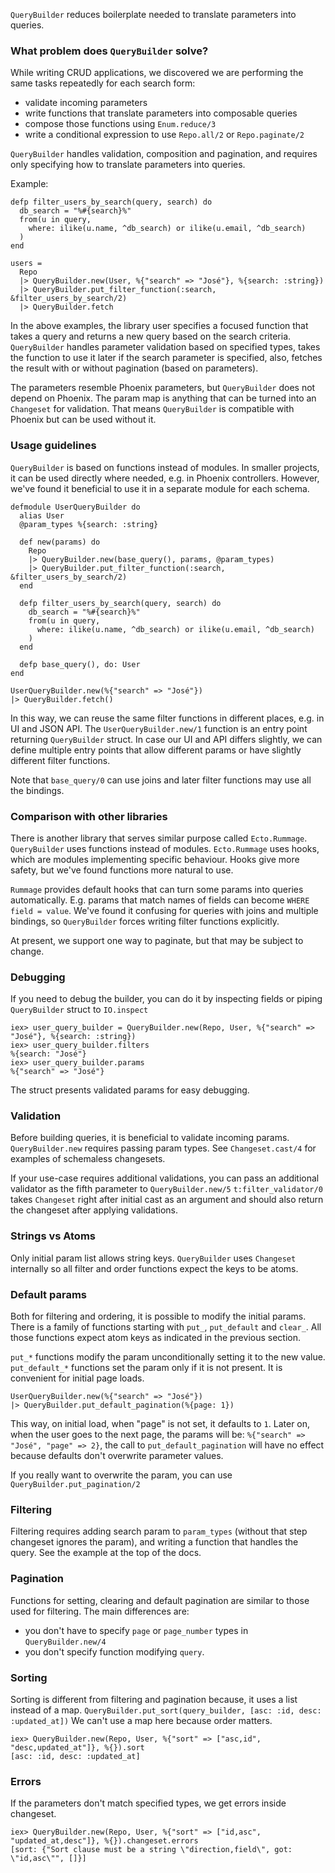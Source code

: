 <!-- MDOC !-->

`QueryBuilder` reduces boilerplate needed to translate parameters into queries.

### What problem does `QueryBuilder` solve?

While writing CRUD applications, we discovered we are performing the same tasks repeatedly for each search form:
- validate incoming parameters
- write functions that translate parameters into composable queries
- compose those functions using `Enum.reduce/3`
- write a conditional expression to use `Repo.all/2` or `Repo.paginate/2`

`QueryBuilder` handles validation, composition and pagination, and requires only
specifying how to translate parameters into queries.

Example:

    defp filter_users_by_search(query, search) do
      db_search = "%#{search}%"
      from(u in query,
        where: ilike(u.name, ^db_search) or ilike(u.email, ^db_search)
      )
    end

    users =
      Repo
      |> QueryBuilder.new(User, %{"search" => "José"}, %{search: :string})
      |> QueryBuilder.put_filter_function(:search, &filter_users_by_search/2)
      |> QueryBuilder.fetch

In the above examples, the library user specifies a focused function that
takes a query and returns a new query based on the search criteria.
`QueryBuilder` handles parameter validation based on specified types,
takes the function to use it later if the search parameter is specified,
also, fetches the result with or without pagination (based on parameters).

The parameters resemble Phoenix parameters, but `QueryBuilder` does not depend on Phoenix.
The param map is anything that can be turned into an `Changeset` for validation.
That means `QueryBuilder` is compatible with Phoenix but can be used without it.

### Usage guidelines

`QueryBuilder` is based on functions instead of modules.
In smaller projects, it can be used directly where needed, e.g. in Phoenix controllers.
However, we've found it beneficial to use it in a separate module for each schema.

    defmodule UserQueryBuilder do
      alias User
      @param_types %{search: :string}

      def new(params) do
        Repo
        |> QueryBuilder.new(base_query(), params, @param_types)
        |> QueryBuilder.put_filter_function(:search, &filter_users_by_search/2)
      end

      defp filter_users_by_search(query, search) do
        db_search = "%#{search}%"
        from(u in query,
          where: ilike(u.name, ^db_search) or ilike(u.email, ^db_search)
        )
      end

      defp base_query(), do: User
    end

    UserQueryBuilder.new(%{"search" => "José"})
    |> QueryBuilder.fetch()

In this way, we can reuse the same filter functions in different places,
e.g. in UI and JSON API.
The `UserQueryBuilder.new/1` function is an entry point returning `QueryBuilder` struct.
In case our UI and API differs slightly, we can define multiple entry points that allow different params or have slightly different filter functions.

Note that `base_query/0` can use joins and later filter functions
may use all the bindings.

### Comparison with other libraries

There is another library that serves similar purpose called `Ecto.Rummage`.
`QueryBuilder` uses functions instead of modules.
`Ecto.Rummage` uses hooks, which are modules implementing specific behaviour.
Hooks give more safety, but we've found functions more natural to use.

`Rummage` provides default hooks that can turn some params into queries automatically.
E.g. params that match names of fields can become `WHERE field = value`.
We've found it confusing for queries with joins and multiple bindings,
so `QueryBuilder` forces writing filter functions explicitly.

At present, we support one way to paginate, but that may be subject to change.

### Debugging

If you need to debug the builder, you can do it by inspecting fields or piping `QueryBuilder` struct to `IO.inspect`

    iex> user_query_builder = QueryBuilder.new(Repo, User, %{"search" => "José"}, %{search: :string})
    iex> user_query_builder.filters
    %{search: "José"}
    iex> user_query_builder.params
    %{"search" => "José"}

The struct presents validated params for easy debugging.

### Validation

Before building queries, it is beneficial to validate incoming params.
`QueryBuilder.new` requires passing param types. See `Changeset.cast/4` for examples of schemaless changesets.

If your use-case requires additional validations,
you can pass an additional validator as the fifth parameter to `QueryBuilder.new/5`
`t:filter_validator/0` takes `Changeset` right after initial cast as an argument and should also return the changeset after applying validations.

### Strings vs Atoms

Only initial param list allows string keys.
`QueryBuilder` uses `Changeset` internally so all filter and order functions expect the keys to be atoms.

### Default params

Both for filtering and ordering, it is possible to modify the initial params.
There is a family of functions starting with `put_`, `put_default` and `clear_`.
All those functions expect atom keys as indicated in the previous section.

`put_*` functions modify the param unconditionally setting it to the new value.
`put_default_*` functions set the param only if it is not present.
It is convenient for initial page loads.

    UserQueryBuilder.new(%{"search" => "José"})
    |> QueryBuilder.put_default_pagination(%{page: 1})

This way, on initial load, when "page" is not set, it defaults to `1`.
Later on, when the user goes to the next page, the params will be:
`%{"search" => "José", "page" => 2}`,
the call to `put_default_pagination` will have no effect
because defaults don't overwrite parameter values.

If you really want to overwrite the param, you can use `QueryBuilder.put_pagination/2`

### Filtering

Filtering requires adding search param to `param_types` (without that step changeset ignores the param),
and writing a function that handles the query.
See the example at the top of the docs.

### Pagination

Functions for setting, clearing and default pagination are similar
to those used for filtering.
The main differences are:
- you don't have to specify `page` or `page_number` types in `QueryBuilder.new/4`
- you don't specify function modifying `query`.

### Sorting

Sorting is different from filtering and pagination because,
it uses a list instead of a map. `QueryBuilder.put_sort(query_builder, [asc: :id, desc: :updated_at])`
We can't use a map here because order matters.

    iex> QueryBuilder.new(Repo, User, %{"sort" => ["asc,id", "desc,updated_at"]}, %{}).sort
    [asc: :id, desc: :updated_at]


### Errors

If the parameters don't match specified types, we get errors inside changeset.

    iex> QueryBuilder.new(Repo, User, %{"sort" => ["id,asc", "updated_at,desc"]}, %{}).changeset.errors
    [sort: {"Sort clause must be a string \"direction,field\", got: \"id,asc\"", []}]
<!-- MDOC !-->
